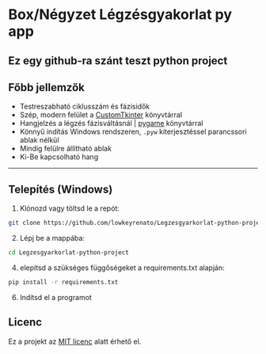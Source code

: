 # Box/Négyzet Légzésgyakorlat py app

Ez egy github-ra szánt teszt python project
---

## Főbb jellemzők

- Testreszabható ciklusszám és fázisidők  
- Szép, modern felület a [CustomTkinter](https://github.com/TomSchimansky/CustomTkinter) könyvtárral  
- Hangjelzés a légzés fázisváltásnál | [pygame](https://github.com/pygame/pygame) könyvtárral
- Könnyű indítás Windows rendszeren, `.pyw` kiterjesztéssel parancssori ablak nélkül  
- Mindig felülre állítható ablak
- Ki-Be kapcsolható hang  

---

## Telepítés (Windows)

1. Klónozd vagy töltsd le a repót:

```bash
git clone https://github.com/lowkeyrenato/Legzesgyarkorlat-python-project.git
```
2. Lépj be a mappába:
```bash
cd Legzesgyarkorlat-python-project
```
4. elepítsd a szükséges függőségeket a requirements.txt alapján:
```bash
pip install -r requirements.txt
```
6. Indítsd el a programot

## Licenc

Ez a projekt az [MIT licenc](./LICENSE) alatt érhető el.
